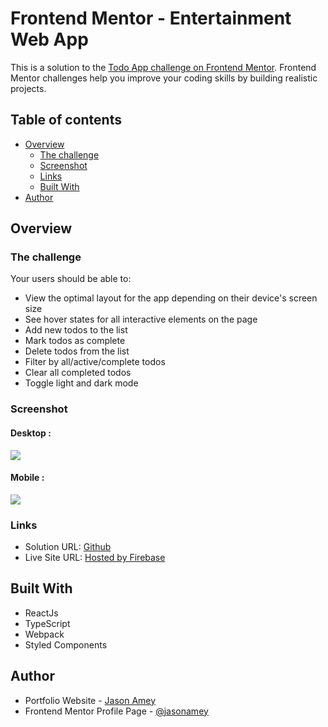 # Frontend Mentor - Entertainment Web App

This is a solution to the [Todo App challenge on Frontend Mentor](https://www.frontendmentor.io/challenges/todo-app-Su1_KokOW). Frontend Mentor challenges help you improve your coding skills by building realistic projects.

## Table of contents

- [Overview](#overview)
  - [The challenge](#the-challenge)
  - [Screenshot](#screenshot)
  - [Links](#links)
  - [Built With](#built-with)
- [Author](#author)

## Overview

### The challenge

Your users should be able to:

- View the optimal layout for the app depending on their device's screen size
- See hover states for all interactive elements on the page
- Add new todos to the list
- Mark todos as complete
- Delete todos from the list
- Filter by all/active/complete todos
- Clear all completed todos
- Toggle light and dark mode

### Screenshot

#### Desktop :

![](https://firebasestorage.googleapis.com/v0/b/project-data-ja.appspot.com/o/front-end-mentor%2Ftodo-app-dnd%2FScreen%20Shot%202022-06-25%20at%202.12.54%20PM.png?alt=media&token=dfe73ffa-2c4b-473c-b3f7-04bff3ac2988)

#### Mobile :

![](https://firebasestorage.googleapis.com/v0/b/project-data-ja.appspot.com/o/front-end-mentor%2Ftodo-app-dnd%2FScreen%20Shot%202022-06-25%20at%202.13.21%20PM.png?alt=media&token=e64d1c9b-0178-4b0d-ac57-e341ff541c36)

### Links

- Solution URL: [Github]()
- Live Site URL: [Hosted by Firebase](https://to-do-app-dnd.web.app/)

## Built With

- ReactJs
- TypeScript
- Webpack
- Styled Components

## Author

- Portfolio Website - [Jason Amey](https://www.jasonamey.com)
- Frontend Mentor Profile Page - [@jasonamey](https://www.frontendmentor.io/profile/jasonamey)
